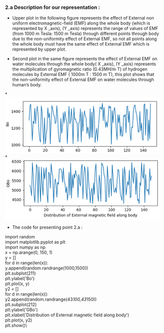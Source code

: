 <!--Headline-->
<!--Image-->
<!--UL-->
<!-- URLs-->


### 2.a Description for our representation :
*   Upper plot in the following figure represents the effect of External non uniform electromagnetic-field (EMF) along the whole body (which is represented by X _axis), (Y _axis) represents the range of values of EMF (from 1000 m Tesla: 1500 m Tesla) through different points through body due to the non-uniformity effect of External EMF, so not all points along the whole body must have the same effect of External EMF which is represented by upper plot. 


* 	Second plot in the same figure represents  the effect of External EMF on water molecules through the whole body( X _axis), (Y _axis) represents the multiplication of gyromagnetic ratio (0.43MH/m T) of hydrogen molecules by External EMF ( 1000m T : 1500 m T), this plot shows that the non-uniformity effect of External EMF on water molecules through human’s body.


*![](/b.PNG)
*![](/c.PNG)

*   The code for presenting point 2.a :
 
 
import random\
import matplotlib.pyplot as plt\
import numpy as np\
x = np.arange(0, 150, 1)\
y = []\
for d in range(len(x)):\
     y.append(random.randrange(1000,1500))\
plt.subplot(211)\
plt.ylabel('Bo')\
plt.plot(x, y)\
y2 = []\
for d in range(len(x)):\
    y2.append(random.randrange(43*100,43*150))\
plt.subplot(212)\
plt.ylabel('GBo')\
plt.xlabel('Distribution of External magnetic field along body')\
plt.plot(x, y2)\
plt.show()\
